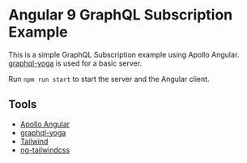 # Angular 9 GraphQL Subscription Example

This is a simple GraphQL Subscription example using Apollo Angular. [graphql-yoga](https://github.com/prisma-labs/graphql-yoga) is used for a basic server.

Run `npm run start` to start the server and the Angular client.

## Tools

- [Apollo Angular](https://www.npmjs.com/package/apollo-angular)
- [graphql-yoga](https://github.com/prisma-labs/graphql-yoga)
- [Tailwind](https://tailwindcss.com)
- [ng-tailwindcss](https://github.com/tehpsalmist/ng-tailwindcss)
